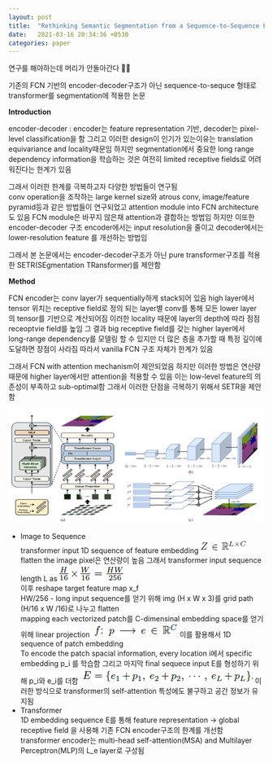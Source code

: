 ```yaml
---
layout: post
title:  "Rethinking Semantic Segmentation from a Sequence-to-Sequence Perspective with Transformers"
date:   2021-03-16 20:34:36 +0530
categories: paper  
---
```




연구를 해야하는데 머리가 안돌아간다 🤕🤕

기존의 FCN 기반의 encoder-decoder구조가 아닌 sequence-to-sequce 형태로 transformer를 segmentation에 적용한 논문

**Introduction**

encoder-decoder : encoder는 feature representation 기반, decoder는 pixel-level classification을 함 그리고 이러한 design이 인기가 있는이유는 translation equivariance and locality때문임 하지만 segmentation에서 중요한 long range dependency information을 학습하는 것은 여전히 limited receptive fields로 어려워진다는 한계가 있음 

그래서 이러한 한계를 극복하고자 다양한 방법들이 연구됨   
conv operation을 조작하는 large kernel size와 atrous conv, image/feature pyramid등과 같은 방법들이 연구되었고 attention module into FCN architecture도 있음 FCN module은 바꾸지 않은채 attention과 결합하는 방법임 하지만 이또한 encoder-decoder 구조 encoder에서는 input resolution을 줄이고 decoder에서는 lower-resolution feature 를 개선하는 방법임 

그래서 본 논문에서는 encoder-decoder구조가 아닌 pure transformer구조를 적용한 SETR(SEgmentation TRansformer)를 제안함 

**Method**

FCN encoder는 conv layer가 sequentially하게 stack되어 있음 high layer에서 tensor 위치는 receptive field로 정의 되는 layer별 conv를 통해 모든 lower layer 의 tensor를 기반으로 계산되어짐 이러한 locality 때문에 layer의 depth에 따라 점점 receoptvie field를 높임 그 결과 big receptive field를 갖는 higher layer에서 long-range dependency를 모델링 할 수 있지만  더 많은 층을 추가할 때 특정 깊이에 도달하면 장점이 사라짐 따라서 vanilla FCN 구조 자체가 한계가 있음

그래서 FCN with attention mechanism이 제안되었음 하지만 이러한 방법은 연산량 때문에 higher layer에서만 attention을 적용할 수 있음 이는 low-level feature의 의존성이 부족하고 sub-optimal함 그래서 이러한 단점을 극복하기 위해서 SETR을 제안함

![img1](\assets\post\post13\img1.png)  

* Image to Sequence   
  transformer input 1D sequence of feature embedding  ![img2](\assets\post\post13\img2.png)    
  flatten the image pixel은 연산량이 높음 
  그래서 transformer input sequence length L as ![img3](\assets\post\post13\img3.png)    
  이후 reshape target feature map x_f  
  HW/256 - long input sequence를 얻기 위해 img (H x W x 3)를 grid path (H/16 x W /16)로 나누고 flatten   
  mapping each vectorized patch를 C-dimensinal embedding space를 얻기 위해 linear projection ![img4](\assets\post\post13\img4.png)    이를 활용해서 1D sequence of patch embedding   
  To encode the patch spacial information, every location i에서 specific embedding p_i 를 학습함 그리고 마지막 final sequece input E를 형성하기 위해 p_i와 e_i를 더함 ![img5](\assets\post\post13\img5.png)    이러한 방식으로 transformer의 self-attention 특성에도 불구하고 공간 정보가 유지됨 
* Transformer   
  1D embedding sequence E를 통해 feature representation -> global receptive field 을 사용해 기존 FCN encoder구조의 한계를 개선함  
  transformer encoder는 multi-head self-attention(MSA) and Multilayer Perceptron(MLP)의 L_e layer로 구성됨 

